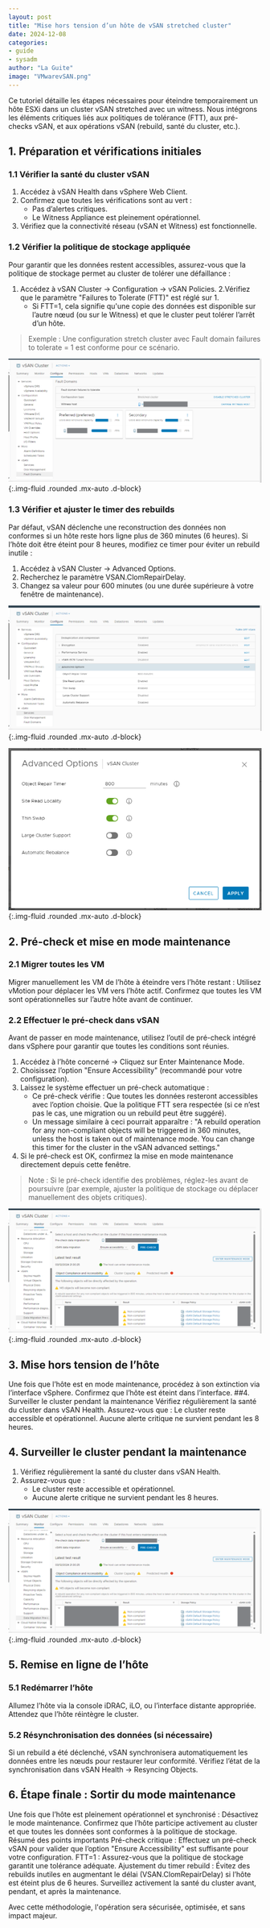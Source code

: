 ```yaml
---
layout: post
title: "Mise hors tension d’un hôte de vSAN stretched cluster"
date: 2024-12-08
categories:
- guide
- sysadm
author: "La Guite"
image: "VMwarevSAN.png"
---
```


Ce tutoriel détaille les étapes nécessaires pour éteindre temporairement un hôte ESXi dans un cluster vSAN stretched avec un witness. Nous intégrons les éléments critiques liés aux politiques de tolérance (FTT), aux pré-checks vSAN, et aux opérations vSAN (rebuild, santé du cluster, etc.).

## 1. Préparation et vérifications initiales

### 1.1 Vérifier la santé du cluster vSAN
1. Accédez à vSAN Health dans vSphere Web Client.
2. Confirmez que toutes les vérifications sont au vert :
    - Pas d’alertes critiques.
    - Le Witness Appliance est pleinement opérationnel.
3. Vérifiez que la connectivité réseau (vSAN et Witness) est fonctionnelle.

### 1.2 Vérifier la politique de stockage appliquée
Pour garantir que les données restent accessibles, assurez-vous que la politique de stockage permet au cluster de tolérer une défaillance :
1. Accédez à vSAN Cluster → Configuration → vSAN Policies.
2.Vérifiez que le paramètre "Failures to Tolerate (FTT)" est réglé sur 1.
    - Si FTT=1, cela signifie qu'une copie des données est disponible sur l’autre nœud (ou sur le Witness) et que le cluster peut tolérer l’arrêt d’un hôte.
> Exemple : Une configuration stretch cluster avec Fault domain failures to tolerate = 1 est conforme pour ce scénario.

![vsan storage policies](/assets/images/241208-cap1.png){:.img-fluid .rounded .mx-auto .d-block}

### 1.3 Vérifier et ajuster le timer des rebuilds
Par défaut, vSAN déclenche une reconstruction des données non conformes si un hôte reste hors ligne plus de 360 minutes (6 heures).
Si l’hôte doit être éteint pour 8 heures, modifiez ce timer pour éviter un rebuild inutile :
1. Accédez à vSAN Cluster → Advanced Options.
2. Recherchez le paramètre VSAN.ClomRepairDelay.
3. Changez sa valeur pour 600 minutes (ou une durée supérieure à votre fenêtre de maintenance).

![vsan cluster configuration](/assets/images/241208-cap2.png){:.img-fluid .rounded .mx-auto .d-block}

![vsan cluster advanced options](/assets/images/241208-cap3.png){:.img-fluid .rounded .mx-auto .d-block}

## 2. Pré-check et mise en mode maintenance

### 2.1 Migrer toutes les VM
Migrer manuellement les VM de l’hôte à éteindre vers l’hôte restant :
Utilisez vMotion pour déplacer les VM vers l’hôte actif.
Confirmez que toutes les VM sont opérationnelles sur l’autre hôte avant de continuer.

### 2.2 Effectuer le pré-check dans vSAN
Avant de passer en mode maintenance, utilisez l’outil de pré-check intégré dans vSphere pour garantir que toutes les conditions sont réunies.
1. Accédez à l’hôte concerné → Cliquez sur Enter Maintenance Mode.
2. Choisissez l’option "Ensure Accessibility" (recommandé pour votre configuration).
3. Laissez le système effectuer un pré-check automatique :
    - Ce pré-check vérifie :
Que toutes les données resteront accessibles avec l’option choisie.
Que la politique FTT sera respectée (si ce n’est pas le cas, une migration ou un rebuild peut être suggéré).
    - Un message similaire à ceci pourrait apparaître :
"A rebuild operation for any non-compliant objects will be triggered in 360 minutes, unless the host is taken out of maintenance mode. You can change this timer for the cluster in the vSAN advanced settings."
4. Si le pré-check est OK, confirmez la mise en mode maintenance directement depuis cette fenêtre.
> Note : Si le pré-check identifie des problèmes, réglez-les avant de poursuivre (par exemple, ajuster la politique de stockage ou déplacer manuellement des objets critiques).

![vsan data migration pre-check](/assets/images/241208-cap4.png){:.img-fluid .rounded .mx-auto .d-block}

## 3. Mise hors tension de l’hôte
Une fois que l’hôte est en mode maintenance, procédez à son extinction via l’interface vSphere.
Confirmez que l’hôte est éteint dans l’interface.
##4. Surveiller le cluster pendant la maintenance
Vérifiez régulièrement la santé du cluster dans vSAN Health.
Assurez-vous que :
Le cluster reste accessible et opérationnel.
Aucune alerte critique ne survient pendant les 8 heures.

## 4. Surveiller le cluster pendant la maintenance

1. Vérifiez régulièrement la santé du cluster dans vSAN Health.
2. Assurez-vous que :
    - Le cluster reste accessible et opérationnel.
    - Aucune alerte critique ne survient pendant les 8 heures.

![vsan cluster node offline](/assets/images/241208-cap4.png){:.img-fluid .rounded .mx-auto .d-block}

## 5. Remise en ligne de l’hôte

### 5.1 Redémarrer l’hôte
Allumez l’hôte via la console iDRAC, iLO, ou l’interface distante appropriée.
Attendez que l’hôte réintègre le cluster.

### 5.2 Résynchronisation des données (si nécessaire)
Si un rebuild a été déclenché, vSAN synchronisera automatiquement les données entre les nœuds pour restaurer leur conformité.
Vérifiez l’état de la synchronisation dans vSAN Health → Resyncing Objects.

## 6. Étape finale : Sortir du mode maintenance
Une fois que l’hôte est pleinement opérationnel et synchronisé :
Désactivez le mode maintenance.
Confirmez que l’hôte participe activement au cluster et que toutes les données sont conformes à la politique de stockage.
Résumé des points importants
Pré-check critique : Effectuez un pré-check vSAN pour valider que l’option "Ensure Accessibility" est suffisante pour votre configuration.
FTT=1 : Assurez-vous que la politique de stockage garantit une tolérance adéquate.
Ajustement du timer rebuild : Évitez des rebuilds inutiles en augmentant le délai (VSAN.ClomRepairDelay) si l’hôte est éteint plus de 6 heures.
Surveillez activement la santé du cluster avant, pendant, et après la maintenance.

Avec cette méthodologie, l'opération sera sécurisée, optimisée, et sans impact majeur.